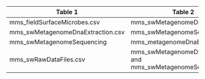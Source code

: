 |Table 1|Table 2|Joined By|
|---------------------------------|------------------------------------------------------------|-------------------------------|
|mms_fieldSurfaceMicrobes.csv|mms_swMetagenomeDnaExtraction.|genomicsSampleID|
|mms_swMetagenomeDnaExtraction.csv|mms_swMetagenomeSequencing|dnaSampleID|
|mms_swMetagenomeSequencing|mms_metagenomeDnaExtraction|dnaSampleID|
|mms_swRawDataFiles.csv|mms_swMetagenomeDnaExtraction and mms_swMetagenomeSequencing|dnaSampleID and rawDataFileName|
